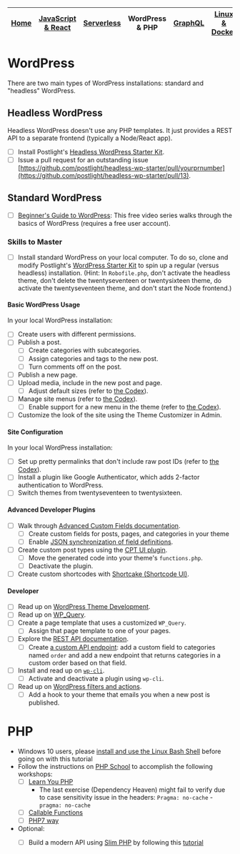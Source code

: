 | [Home](README.md) | [JavaScript & React](javascript.md) | [Serverless](serverless.md) | WordPress & PHP | [GraphQL](graphql.md) | [Linux & Docker](linux.md) | [CSS](css.md) |
|-------------------| ----------------------------------- | --------------------------- | --------------- | ----------------------|--------------------------- | ------------- |

# WordPress

There are two main types of WordPress installations: standard and "headless" WordPress.

## Headless WordPress

Headless WordPress doesn't use any PHP templates. It just provides a REST API to a separate frontend (typically a Node/React app).

* [ ] Install Postlight's [Headless WordPress Starter Kit](https://github.com/postlight/headless-wp-starter).
* [ ] Issue a pull request for an outstanding issue [https://github.com/postlight/headless-wp-starter/pull/yourprnumber](https://github.com/postlight/headless-wp-starter/pull/13).

## Standard WordPress

* [ ] [Beginner's Guide to WordPress](http://videos.wpbeginner.com/): This free video series walks through the basics of WordPress (requires a free user account).

### Skills to Master

* [ ] Install standard WordPress on your local computer. To do so, clone and modify Postlight's [WordPress Starter Kit](https://github.com/postlight/headless-wp-starter) to spin up a regular (versus headless) installation. (Hint: In `Robofile.php`, don't activate the headless theme, don't delete the twentyseventeen or twentysixteen theme, do activate the twentyseventeen theme, and don't start the Node frontend.)

#### Basic WordPress Usage

In your local WordPress installation:

* [ ] Create users with different permissions.
* [ ] Publish a post.
    * [ ] Create categories with subcategories.
    * [ ] Assign categories and tags to the new post.
    * [ ] Turn comments off on the post.
* [ ] Publish a new page.
* [ ] Upload media, include in the new post and page.
    * [ ] Adjust default sizes (refer to [the Codex](https://codex.wordpress.org/Settings_Media_Screen)).
* [ ] Manage site menus (refer to [the Codex](https://codex.wordpress.org/WordPress_Menu_User_Guide)).
    * [ ] Enable support for a new menu in the theme (refer to [the Codex](https://codex.wordpress.org/Navigation_Menus)).
* [ ] Customize the look of the site using the Theme Customizer in Admin.

#### Site Configuration

In your local WordPress installation:

* [ ] Set up pretty permalinks that don't include raw post IDs (refer to [the Codex](https://codex.wordpress.org/Using_Permalinks)).
* [ ] Install a plugin like Google Authenticator, which adds 2-factor authentication to WordPress.
* [ ] Switch themes from twentyseventeen to twentysixteen.

#### Advanced Developer Plugins

* [ ] Walk through [Advanced Custom Fields documentation](https://www.advancedcustomfields.com/resources/).
    * [ ] Create custom fields for posts, pages, and categories in your theme
    * [ ] Enable [JSON synchronization of field definitions](https://www.advancedcustomfields.com/resources/local-json/).
* [ ] Create custom post types using the [CPT UI plugin](https://wordpress.org/plugins/custom-post-type-ui/).
    * [ ] Move the generated code into your theme's `functions.php`.
    * [ ] Deactivate the plugin.
* [ ] Create custom shortcodes with [Shortcake (Shortcode UI)](https://wordpress.org/plugins/shortcode-ui/).

#### Developer

* [ ] Read up on [WordPress Theme Development](https://developer.wordpress.org/themes/).
* [ ] Read up on [WP_Query](https://codex.wordpress.org/Class_Reference/WP_Query).
* [ ] Create a page template that uses a customized `WP_Query`.
    * [ ] Assign that page template to one of your pages.
* [ ] Explore the [REST API documentation](https://developer.wordpress.org/rest-api/).
    * [ ] Create [a custom API endpoint](https://developer.wordpress.org/rest-api/extending-the-rest-api/adding-custom-endpoints/): add a custom field to categories named `order` and add a new endpoint that returns categories in a custom order based on that field.
* [ ] Install and read up on [`wp-cli`](http://wp-cli.org/).
    * [ ] Activate and deactivate a plugin using `wp-cli`.
* [ ] Read up on [WordPress filters and actions](https://codex.wordpress.org/Plugin_API).
    * [ ] Add a hook to your theme that emails you when a new post is published.

# PHP

* Windows 10 users, please [install and use the Linux Bash Shell](https://www.howtogeek.com/249966/how-to-install-and-use-the-linux-bash-shell-on-windows-10/) before going on with this tutorial
* Follow the instructions on [PHP School](https://www.phpschool.io/) to accomplish the following workshops:
  * [ ] [Learn You PHP](https://github.com/php-school/learn-you-php)
    * The last exercise (Dependency Heaven) might fail to verify due to case sensitivity issue in the headers: `Pragma: no-cache` - `pragma: no-cache`
  * [ ] [Callable Functions](https://github.com/NastasiaSaby/callable-functions)
  * [ ] [PHP7 way](https://github.com/NastasiaSaby/php7-way)

* Optional:
  * [ ] Build a modern API using [Slim PHP](https://www.slimframework.com/) by following this [tutorial](https://www.slimframework.com/docs/tutorial/first-app.html)

